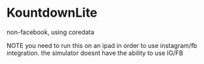 KountdownLite
=============

non-facebook, using coredata

NOTE you need to run this on an ipad in order to use instagram/fb integration. the simulator doesnt have the ability to use IG/FB
